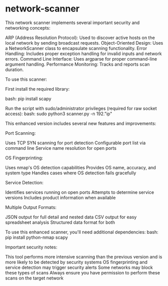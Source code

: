 # network-scanner
This network scanner implements several important security and networking concepts:

ARP (Address Resolution Protocol): Used to discover active hosts on the local network by sending broadcast requests.
Object-Oriented Design: Uses a NetworkScanner class to encapsulate scanning functionality.
Error Handling: Includes proper exception handling for invalid inputs and network errors.
Command Line Interface: Uses argparse for proper command-line argument handling.
Performance Monitoring: Tracks and reports scan duration.

To use this scanner:

First install the required library:

bash: pip install scapy

Run the script with sudo/administrator privileges (required for raw socket access):
bash: sudo python3 scanner.py -n 192."ip"

This enhanced version includes several new features and improvements:

Port Scanning:

Uses TCP SYN scanning for port detection
Configurable port list via command line
Service name resolution for open ports


OS Fingerprinting:

Uses nmap's OS detection capabilities
Provides OS name, accuracy, and system type
Handles cases where OS detection fails gracefully


Service Detection:

Identifies services running on open ports
Attempts to determine service versions
Includes product information when available


Multiple Output Formats:

JSON output for full detail and nested data
CSV output for easy spreadsheet analysis
Structured data format for both


To use this enhanced scanner, you'll need additional dependencies:
bash: pip install python-nmap scapy

Important security notes:

This tool performs more intensive scanning than the previous version and is more likely to be detected by security systems
OS fingerprinting and service detection may trigger security alerts
Some networks may block these types of scans
Always ensure you have permission to perform these scans on the target network
